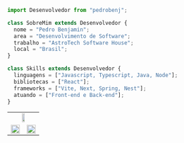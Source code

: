 ```js
import Desenvolvedor from "pedrobenj";

class SobreMim extends Desenvolvedor {
  nome = "Pedro Benjamin";
  area = "Desenvolvimento de Software";
  trabalho = "AstroTech Software House";
  local = "Brasil";
}

class Skills extends Desenvolvedor {
  linguagens = ["Javascript, Typescript, Java, Node"];
  bibliotecas = ["React"];
  frameworks = ["Vite, Next, Spring, Nest"];
  atuando = ["Front-end e Back-end"];
}
```
<table>
    <tr>
    
  </tr>
  
  <tr align='center'>
    <td colspan='2'>
       <img width="35%" src="https://github-readme-stats.vercel.app/api/top-langs/?username=pedrobenj&layout=compact&hide_border=true&langs_count=8&theme=algolia"/>
    </td>
<!--      <td>
    <img width="90%" src="https://profile-counter.glitch.me/Gustavonn07/count.svg">
    </td> -->
  </tr>
  
  <tr></tr>
  
  <tr align='center'>
    <td>
      <img height="100%" src="https://github-readme-stats-sigma-five.vercel.app/api?username=pedrobenj&show_icons=true&include_all_commits=true&count_private=true&hide_border=true&theme=algolia" />
    </td>
    <td>
      <img height="100%" src="https://github-readme-streak-stats.herokuapp.com?user=pedrobenj&theme=algolia&hide_border=true" />
    </td>
  </tr>
  
  <tr></tr>
</table>
